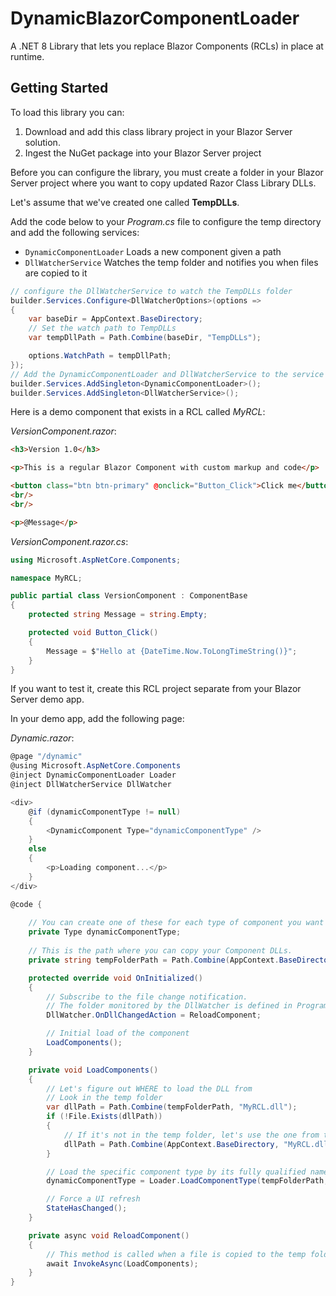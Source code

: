 # DynamicBlazorComponentLoader

A .NET 8 Library that lets you replace Blazor Components (RCLs) in place at runtime.

## Getting Started

To load this library you can:

1. Download and add this class library project in your Blazor Server solution.
2. Ingest the NuGet package into your Blazor Server project

Before you can configure the library, you must create a folder in your Blazor Server project where you want to copy updated Razor Class Library DLLs.

Let's assume that we've created one called **TempDLLs**.

Add the code below to your *Program.cs* file to configure the temp directory and add the following services:

- `DynamicComponentLoader` Loads a new component given a path
- `DllWatcherService` Watches the temp folder and notifies you when files are copied to it

```c#
// configure the DllWatcherService to watch the TempDLLs folder 
builder.Services.Configure<DllWatcherOptions>(options =>
{
    var baseDir = AppContext.BaseDirectory;
    // Set the watch path to TempDLLs
    var tempDllPath = Path.Combine(baseDir, "TempDLLs");

    options.WatchPath = tempDllPath;
});
// Add the DynamicComponentLoader and DllWatcherService to the service collection
builder.Services.AddSingleton<DynamicComponentLoader>();
builder.Services.AddSingleton<DllWatcherService>();
```

Here is a demo component that exists in a RCL called *MyRCL*:

*VersionComponent.razor*:

```html
<h3>Version 1.0</h3>

<p>This is a regular Blazor Component with custom markup and code</p>

<button class="btn btn-primary" @onclick="Button_Click">Click me</button>
<br/>
<br/>

<p>@Message</p>
```

*VersionComponent.razor.cs*:

```c#
using Microsoft.AspNetCore.Components;

namespace MyRCL;

public partial class VersionComponent : ComponentBase
{
    protected string Message = string.Empty;

    protected void Button_Click()
    {
        Message = $"Hello at {DateTime.Now.ToLongTimeString()}";
    }
}
```

If you want to test it, create this RCL project separate from your Blazor Server demo app.

In your demo app, add the following page:

*Dynamic.razor*:

```c#
@page "/dynamic"
@using Microsoft.AspNetCore.Components
@inject DynamicComponentLoader Loader
@inject DllWatcherService DllWatcher

<div>
    @if (dynamicComponentType != null)
    {
        <DynamicComponent Type="dynamicComponentType" />
    }
    else
    {
        <p>Loading component...</p>
    }
</div>

@code {
    
    // You can create one of these for each type of component you want to load
    private Type dynamicComponentType;
    
    // This is the path where you can copy your Component DLLs.
    private string tempFolderPath = Path.Combine(AppContext.BaseDirectory, "TempDLLs");

    protected override void OnInitialized()
    {
        // Subscribe to the file change notification.
        // The folder monitored by the DllWatcher is defined in Program.cs
        DllWatcher.OnDllChangedAction = ReloadComponent;

        // Initial load of the component
        LoadComponents();
    }

    private void LoadComponents()
    {
        // Let's figure out WHERE to load the DLL from
        // Look in the temp folder
        var dllPath = Path.Combine(tempFolderPath, "MyRCL.dll");
        if (!File.Exists(dllPath))
        {
            // If it's not in the temp folder, let's use the one from the base directory
            dllPath = Path.Combine(AppContext.BaseDirectory, "MyRCL.dll");
        }

        // Load the specific component type by its fully qualified name
        dynamicComponentType = Loader.LoadComponentType(tempFolderPath, dllPath, "MyRCL.VersionComponent");

        // Force a UI refresh
        StateHasChanged();
    }

    private async void ReloadComponent()
    {
        // This method is called when a file is copied to the temp folder
        await InvokeAsync(LoadComponents);
    }
}
```

